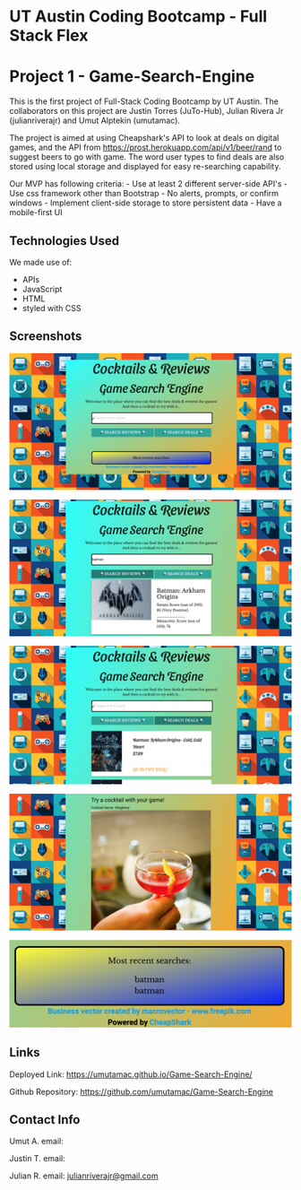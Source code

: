 # UT Austin Coding Bootcamp - Full Stack Flex
# Project 1 - Game-Search-Engine

This is the first project of Full-Stack Coding Bootcamp by UT Austin. The collaborators on this project are Justin Torres (JuTo-Hub), Julian Rivera Jr (julianriverajr) and Umut Alptekin (umutamac).

The project is aimed at using Cheapshark's API to look at deals on digital games, and the API from https://prost.herokuapp.com/api/v1/beer/rand to suggest beers to go with game. The word user types to find deals are also stored using local storage and displayed for easy re-searching capability.

Our MVP has following criteria:
    - Use at least 2 different server-side API's
    - Use css framework other than Bootstrap
    - No alerts, prompts, or confirm windows
    - Implement client-side storage to store persistent data
    - Have a mobile-first UI
    
## Technologies Used

We made use of:
* APIs
* JavaScript 
* HTML
* styled with CSS

## Screenshots

![main-page-screenshot](./assets/cAndR-Main.png)


![reviews-screenshot](./assets/cAndR-Reviews.png)


![deals-screenshot](./assets/cAndR-Deals.png)


![cocktail-screenshot](./assets/cAndR-cocktail.png)


![localStorage-screenshot](./assets/cAndR-localStorage.png)

## Links

Deployed Link: https://umutamac.github.io/Game-Search-Engine/

Github Repository: https://github.com/umutamac/Game-Search-Engine

## Contact Info
Umut A.
email:

Justin T.
email:

Julian R.
email: julianriverajr@gmail.com
